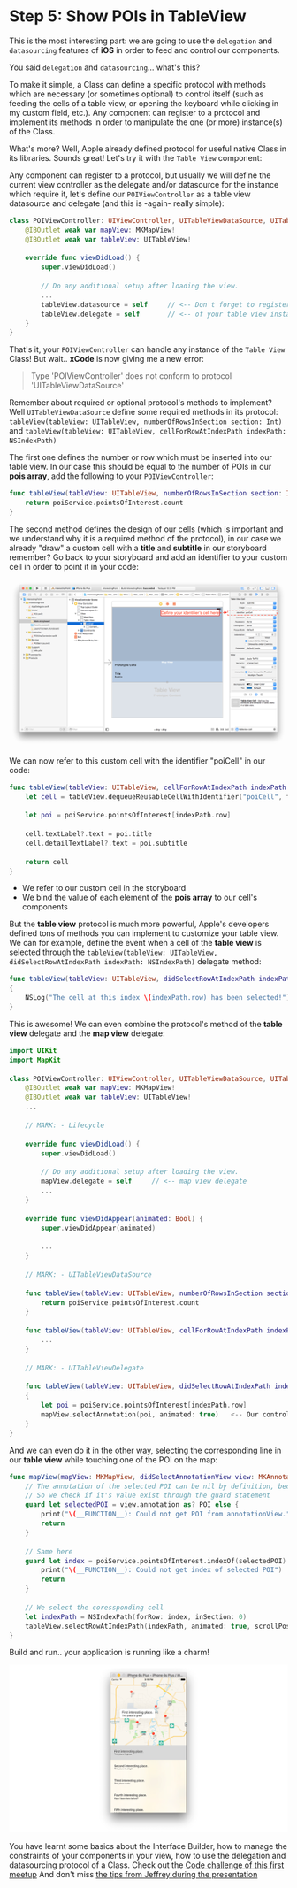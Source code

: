 # Step 5: Show POIs in TableView

This is the most interesting part: we are going to use the `delegation` and `datasourcing` features of **iOS** in order to feed and control our components. 

You said `delegation` and `datasourcing`... what's this?

To make it simple, a Class can define a specific protocol with methods which are necessary (or sometimes optional) to control itself (such as feeding the cells of a table view, or opening the keyboard while clicking in my custom field, etc.). Any component can register to a protocol and implement its methods in order to manipulate the one (or more) instance(s) of the Class. 

What's more? Well, Apple already defined protocol for useful native Class in its libraries. Sounds great! Let's try it with the `Table View` component:

Any component can register to a protocol, but usually we will define the current view controller as the delegate and/or datasource for the instance which require it, let's define our `POIViewController` as a table view datasource and delegate (and this is -again- really simple):

```swift
class POIViewController: UIViewController, UITableViewDataSource, UITableViewDelegate {
    @IBOutlet weak var mapView: MKMapView!
    @IBOutlet weak var tableView: UITableView!

	override func viewDidLoad() {
        super.viewDidLoad()

        // Do any additional setup after loading the view.
        ...
        tableView.datasource = self		// <-- Don't forget to register the view controller as the datasource and delegate 
        tableView.delegate = self		// <-- of your table view instance
    }
}
```

That's it, your `POIViewController` can handle any instance of the `Table View` Class! But wait.. **xCode** is now giving me a new error:

> Type 'POIViewController' does not conform to protocol 'UITableViewDataSource'

Remember about required or optional protocol's methods to implement? Well `UITableViewDataSource` define some required methods in its protocol: `tableView(tableView: UITableView, numberOfRowsInSection section: Int)` and `tableView(tableView: UITableView, cellForRowAtIndexPath indexPath: NSIndexPath)`

The first one defines the number or row which must be inserted into our table view. In our case this should be equal to the number of POIs in our **pois array**, add the following to your `POIViewController`:

```swift
func tableView(tableView: UITableView, numberOfRowsInSection section: Int) -> Int {
    return poiService.pointsOfInterest.count
}
```

The second method defines the design of our cells (which is important and we understand why it is a required method of the protocol), in our case we already "draw" a custom cell with a **title** and **subtitle** in our storyboard remember? Go back to your storyboard and add an identifier to your custom cell in order to point it in your code:

![illustration5](../illustrations/illustration5.png)

We can now refer to this custom cell with the identifier "poiCell" in our code:

```swift
func tableView(tableView: UITableView, cellForRowAtIndexPath indexPath: NSIndexPath) -> UITableViewCell {
    let cell = tableView.dequeueReusableCellWithIdentifier("poiCell", forIndexPath: indexPath)
    
    let poi = poiService.pointsOfInterest[indexPath.row]
    
    cell.textLabel?.text = poi.title
    cell.detailTextLabel?.text = poi.subtitle
    
    return cell
}
```

* We refer to our custom cell in the storyboard
* We bind the value of each element of the **pois array** to our cell's components

But the **table view** protocol is much more powerful, Apple's developers defined tons of methods you can implement to customize your table view. We can for example, define the event when a cell of the **table view** is selected through the `tableView(tableView: UITableView, didSelectRowAtIndexPath indexPath: NSIndexPath)` delegate method:

```swift
func tableView(tableView: UITableView, didSelectRowAtIndexPath indexPath: NSIndexPath)
{
    NSLog("The cell at this index \(indexPath.row) has been selected!")
}
```

This is awesome! We can even combine the protocol's method of the **table view** delegate and the **map view** delegate:

```swift
import UIKit
import MapKit

class POIViewController: UIViewController, UITableViewDataSource, UITableViewDelegate, MKMapViewDelegate {    // <- map view delegation protocol
    @IBOutlet weak var mapView: MKMapView!
    @IBOutlet weak var tableView: UITableView!
 	...   

    // MARK: - Lifecycle
    
    override func viewDidLoad() {
        super.viewDidLoad()

        // Do any additional setup after loading the view.
        mapView.delegate = self		// <-- map view delegate
        ...
    }
    
    override func viewDidAppear(animated: Bool) {
        super.viewDidAppear(animated)
        
        ...
    }

    // MARK: - UITableViewDataSource
    
    func tableView(tableView: UITableView, numberOfRowsInSection section: Int) -> Int {
        return poiService.pointsOfInterest.count
    }
    
    func tableView(tableView: UITableView, cellForRowAtIndexPath indexPath: NSIndexPath) -> UITableViewCell {
        ...
    }
    
    // MARK: - UITableViewDelegate
    
    func tableView(tableView: UITableView, didSelectRowAtIndexPath indexPath: NSIndexPath)
    {
        let poi = poiService.pointsOfInterest[indexPath.row]
        mapView.selectAnnotation(poi, animated: true)	<-- Our controller can now interact with the map view through the delegate's methods
    }
}
```

And we can even do it in the other way, selecting the corresponding line in our **table view** while touching one of the POI on the map:

```swift
func mapView(mapView: MKMapView, didSelectAnnotationView view: MKAnnotationView) {
    // The annotation of the selected POI can be nil by definition, because it's an optional
    // So we check if it's value exist through the guard statement
    guard let selectedPOI = view.annotation as? POI else {
        print("\(__FUNCTION__): Could not get POI from annotationView.")
        return
    }
    
    // Same here
    guard let index = poiService.pointsOfInterest.indexOf(selectedPOI) else {
        print("\(__FUNCTION__): Could not get index of selected POI")
        return
    }

    // We select the coressponding cell
    let indexPath = NSIndexPath(forRow: index, inSection: 0)
    tableView.selectRowAtIndexPath(indexPath, animated: true, scrollPosition: .Top)
}
```

Build and run.. your application is running like a charm! 

![illustration6](../illustrations/illustration6.png)

You have learnt some basics about the Interface Builder, how to manage the constraints of your components in your view, how to use the delegation and datasourcing protocol of a Class. Check out the [Code challenge of this first meetup](../part4/intro.md) And don't miss [the tips from Jeffrey during the presentation](../part2/snippets.md)